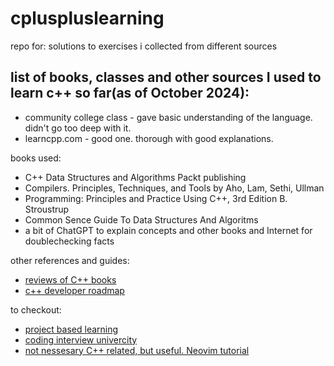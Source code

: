 # cpluspluslearning
repo for: solutions to exercises i collected from different sources


## list of books, classes and other sources I used to learn c++ so far(as of October 2024):

- community college class - gave basic understanding of the language. didn't go too deep with it.
- learncpp.com - good one. thorough with good explanations.


books used:
- C++ Data Structures and Algorithms Packt publishing
- Compilers. Principles, Techniques, and Tools by Aho, Lam, Sethi, Ullman
- Programming: Principles and Practice Using C++, 3rd Edition B. Stroustrup
- Common Sence Guide To Data Structures And Algoritms
- a bit of ChatGPT to explain concepts and other books and Internet for doublechecking facts

other references and guides:
- [reviews of C++ books](https://accu.org/reviews/by_rating/#l5)
- [c++ developer roadmap](https://github.com/salmer/CppDeveloperRoadmap/blob/main/English/Books/PreJunior.md)

to checkout:
- [project based learning](https://github.com/practical-tutorials/project-based-learning?tab=readme-ov-file#cc)
- [coding interview univercity](https://github.com/tomsoir/coding-interview-university)
- [not nessesary C++ related, but useful. Neovim tutorial](https://tammy.ai/yt/8zYDCBeJEgZjo.6uvH)
